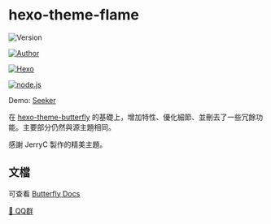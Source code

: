# hexo-theme-flame

<img alt="Version" src="https://img.shields.io/badge/release-0.1.1(Alpha)-blue"/>

<a href="https://www.atdawn.tk/"><img alt="Author" src="https://img.shields.io/badge/author-SerokSSR-blur"/></a>

<a href="https://hexo.io"><img alt="Hexo" src="https://img.shields.io/badge/hexo-4.0+-0e83c"/></a>

<a href="https://nodejs.org/"><img alt="node.js" src="https://img.shields.io/badge/node.js-8.0+-blur"/></a>


Demo: [Seeker](https://www.atdawn.tk/)

在 [hexo-theme-butterfly](https://github.com/jerryc127/hexo-theme-butterfly) 的基礎上，增加特性、優化細節、並刪去了一些冗餘功能。主要部分仍然與源主題相同。

感謝 JerryC 製作的精美主題。

## 文檔

可查看 [Butterfly Docs](https://demo.jerryc.me/posts/21cfbf15/)


[ 💬 QQ群 ](https://jq.qq.com/?_wv=1027&k=5KI3Jqb)

